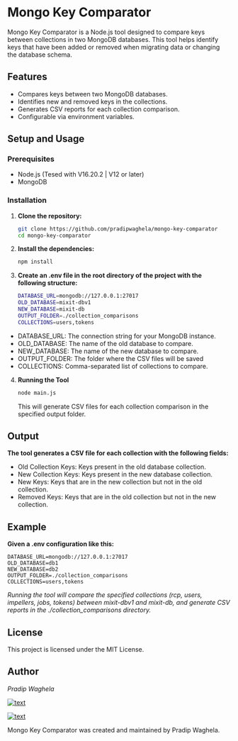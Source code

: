 # Mongo Key Comparator

Mongo Key Comparator is a Node.js tool designed to compare keys between collections in two MongoDB databases. This tool helps identify keys that have been added or removed when migrating data or changing the database schema.

## Features

- Compares keys between two MongoDB databases.
- Identifies new and removed keys in the collections.
- Generates CSV reports for each collection comparison.
- Configurable via environment variables.

## Setup and Usage

### Prerequisites

- Node.js (Tesed with V16.20.2 | V12 or later)
- MongoDB

### Installation

1. **Clone the repository:**

   ```bash
   git clone https://github.com/pradipwaghela/mongo-key-comparator
   cd mongo-key-comparator
   ```

2. **Install the dependencies:**
    ```bash
    npm install
    ```
3. **Create an .env file in the root directory of the project with the following structure:**

    ```bash
    DATABASE_URL=mongodb://127.0.0.1:27017
    OLD_DATABASE=mixit-dbv1
    NEW_DATABASE=mixit-db
    OUTPUT_FOLDER=./collection_comparisons
    COLLECTIONS=users,tokens
    ```

- DATABASE_URL: The connection string for your MongoDB instance.
- OLD_DATABASE: The name of the old database to compare.
- NEW_DATABASE: The name of the new database to compare.
- OUTPUT_FOLDER: The folder where the CSV files will be saved 
- COLLECTIONS: Comma-separated list of collections to compare.


4. **Running the Tool**
    ```bash
    node main.js
    ```
    This will generate CSV files for each collection comparison in the specified output folder.

## Output ##

**The tool generates a CSV file for each collection with the following fields:**


- Old Collection Keys: Keys present in the old database collection.
- New Collection Keys: Keys present in the new database collection.
- New Keys: Keys that are in the new collection but not in the old collection.
- Removed Keys: Keys that are in the old collection but not in the new collection.

## Example ##

**Given a .env configuration like this:**

```env
DATABASE_URL=mongodb://127.0.0.1:27017
OLD_DATABASE=db1
NEW_DATABASE=db2
OUTPUT_FOLDER=./collection_comparisons
COLLECTIONS=users,tokens
```
_Running the tool will compare the specified collections (rcp, users, impellers, jobs, tokens) between mixit-dbv1 and mixit-db, and generate CSV reports in the ./collection_comparisons directory._

## License ##
This project is licensed under the MIT License.

## Author ##
*_Pradip Waghela_* 

[![text](https://img.shields.io/badge/LinkedIn-0077B5?style=for-the-badge&logo=linkedin&logoColor=white)](https://in.linkedin.com/in/pradip-waghela-a63951145)

[![text](https://img.shields.io/badge/gmail-%23DD0031.svg?&style=for-the-badge&logo=gmail&logoColor=white)](mailto:pradip.waghela787@gmail.com?)

Mongo Key Comparator was created and maintained by Pradip Waghela.
